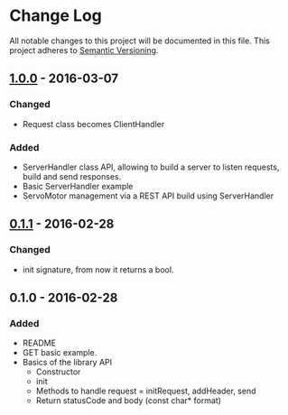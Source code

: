 # Change Log
All notable changes to this project will be documented in this file.
This project adheres to [Semantic Versioning](http://semver.org/).

## [1.0.0] - 2016-03-07
### Changed
- Request class becomes ClientHandler

### Added
- ServerHandler class API, allowing to build a server to listen requests, build and send responses.
- Basic ServerHandler example
- ServoMotor management via a REST API build using ServerHandler

## [0.1.1] - 2016-02-28
### Changed
- init signature, from now it returns a bool.

## 0.1.0 - 2016-02-28
### Added
- README
- GET basic example.
- Basics of the library API
	* Constructor
	* init
	* Methods to handle request = initRequest, addHeader, send
	* Return statusCode and body (const char* format)

[1.0.0]: https://github.com/jomaora/schapiuino/compare/v0.1.1...v1.0.0
[0.1.1]: https://github.com/jomaora/schapiuino/compare/v0.1.0...v0.1.1

